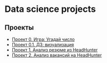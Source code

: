 # Data science projects

## Проекты 
* [Проект 0. Игра: Угадай число](https://github.com/denis-kaikov/python_dspr/tree/main/guess-number-task)
* [Проект 0.1. ДЗ: визуализация ](https://github.com/denis-kaikov/python_dspr/tree/main/HW-01)
* [Проект 1. Анализ резюме из HeadHunter](https://github.com/denis-kaikov/python_dspr/tree/main/project_1)
* [Проект 2. Анализ вакансий на HeadHunter](https://github.com/denis-kaikov/python_dspr/tree/main/project_2)

